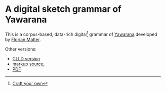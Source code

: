 # A digital sketch grammar of Yawarana
This is a corpus-based, data-rich digital[^1] grammar of [Yawarana](yaba1248) developed by [Florian Matter](https://fl.mt).

Other versions:
- [CLLD version](https://yawarana-sketch.herokuapp.com/)
- [markup source](https://github.com/caribank/yawarana-sketch/tree/main/docs), 
- [PDF](https://github.com/caribank/yawarana-sketch/blob/main/output/latex/main.pdf)

[^1]: [Craft your own](https://fl.mt/digital-grammar-tutorial)